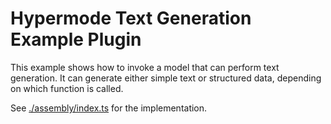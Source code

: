 # Hypermode Text Generation Example Plugin

This example shows how to invoke a model that can perform text generation.
It can generate either simple text or structured data, depending on which function is called.

See [./assembly/index.ts](./assembly/index.ts) for the implementation.
